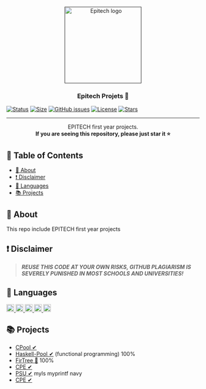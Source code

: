 <p align="center"><a href="" rel="noopener"><img width=200px height=200px src="https://cibul.s3.amazonaws.com/agenda44779243.jpg" alt="Epitech logo"></a></p>

<h3 align="center">Epitech Projets 🚀</h3>

[![Status](https://img.shields.io/github/last-commit/Thibb1/epitech-projects)](https://github.com/thibb1/epitech-projects/)
[![Size](https://img.shields.io/github/languages/code-size/Thibb1/epitech-projects)](https://github.com/thibb1/epitech-projects/)
[![GitHub issues](https://img.shields.io/github/issues/Thibb1/epitech-projects)](https://github.com/thibb1/epitech-projects/issues)
[![License](https://img.shields.io/badge/license-MIT-blue.svg)](/LICENSE)
[![Stars](https://badgen.net/github/stars/thibb1/epitech-projects?icon=github)](https://github.com/Thibb1/epitech-projects/stargazers)

---

<p align="center">
  EPITECH first year projects.<br>
  <strong>
    If you are seeing this repository, please just star it ⭐<br>
  </strong>
</p>

## 📝 Table of Contents

- [🧐 About ](#about)
- [❗ Disclaimer](#disclaimer)
- [🎈 Languages](#languages)
- [📚 Projects](#project)

## 🧐 About <a name = "about"></a>

This repo include EPITECH first year projects

## ❗ Disclaimer <a name = "disclaimer"></a>

>***REUSE THIS CODE AT YOUR OWN RISKS, GITHUB PLAGIARISM IS SEVERELY PUNISHED IN MOST SCHOOLS AND UNIVERSITIES!***

## 🎈 Languages <a name="languages"></a>

<a href = "https://github.com/tuvtran/project-based-learning#cc">
  <img height="20" src="https://cdn.jsdelivr.net/npm/programming-languages-logos/src/c/c.png">
</a>

<a href = "https://github.com/tuvtran/project-based-learning#cc">
  <img height="20" src="https://cdn.jsdelivr.net/npm/programming-languages-logos/src/cpp/cpp.png">
</a>

<a href = "https://github.com/tuvtran/project-based-learning#haskell">
  <img height="20" src="https://cdn.jsdelivr.net/npm/programming-languages-logos/src/haskell/haskell.png">
</a>

<a href = "https://www.python.org/">
  <img height="20" src="https://cdn.jsdelivr.net/npm/programming-languages-logos/src/python/python.png">
</a>

<a href = "https://www.markdownguide.org/basic-syntax/">
  <img height="20" src="https://api.nuget.org/v3-flatcontainer/westwind.aspnetcore.markdown/3.4.5/icon">
</a>

## 📚 Projects <a name="project"></a>

- [CPool ✔](CPool)
- [Haskell-Pool ✔](Haskell-Pool) (functional programming) 100%
- [FirTree 🌲](FirTree) 100%
- [CPE ✔](CPE)
- [PSU ✔](PSU) myls myprintf navy
- [CPE ✔](CPE)
